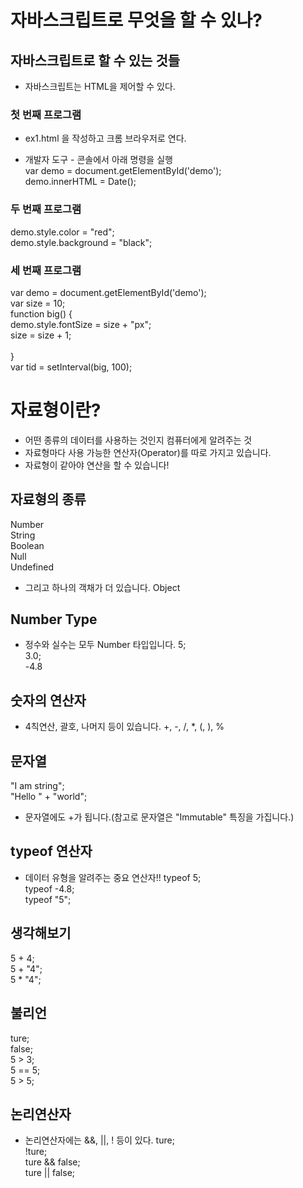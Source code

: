 # 자바스크립트로 무엇을 할 수 있나?

## 자바스크립트로 할 수 있는 것들

- 자바스크립트는 HTML을 제어할 수 있다.


### 첫 번째 프로그램
- ex1.html 을 작성하고 크롬 브라우저로 연다.
<!--
<!DOCTYPE html>
<html>
<body>
<h2>자바스크립트 연습장</h2>
<p id="demo">지금은 몇시인가요?</p>
</body>
</html>
-->


- 개발자 도구 - 콘솔에서 아래 명령을 실행<br/>
var demo = document.getElementById('demo');<br/>
demo.innerHTML = Date();

### 두 번째 프로그램
demo.style.color = "red";<br/>
demo.style.background = "black";

### 세 번째 프로그램
var demo = document.getElementById('demo');<br/>
var size = 10;<br/>
function big() {<br/>
    demo.style.fontSize = size + "px";<br/>
    size = size + 1;    <br/>        
}<br/>
var tid = setInterval(big, 100);






# 자료형이란?

- 어떤 종류의 데이터를 사용하는 것인지 컴퓨터에게 알려주는 것
- 자료형마다 사용 가능한 연산자(Operator)를 따로 가지고 있습니다.
- 자료형이 같아야 연산을 할 수 있습니다!

## 자료형의 종류

Number<br/>
String<br/>
Boolean<br/>
Null<br/>
Undefined

- 그리고 하나의 객채가 더 있습니다.
Object<br/>

## Number Type

- 정수와 실수는 모두 Number 타입입니다.
5;<br/>
3.0;<br/>
-4.8

## 숫자의 연산자

- 4칙연산, 괄호, 나머지 등이 있습니다.
+, -, /, *, (, ), %

## 문자열

"I am string";<br/>
"Hello " + "world";<br/>

- 문자열에도 +가 됩니다.(참고로 문자열은 "Immutable" 특징을 가집니다.)

## typeof 연산자

- 데이터 유형을 알려주는 중요 연산자!!
typeof 5;<br/>
typeof -4.8;<br/>
typeof "5";

## 생각해보기

5 + 4;<br/>
5 + "4";<br/>
5 * "4";

## 불리언

ture;<br/>
false;<br/>
5 > 3;<br/>
5 == 5;<br/>
5 > 5;

## 논리연산자

- 논리연산자에는 &&, ||, ! 등이 있다.
ture;<br/>
!ture;<br/>
ture && false;<br/>
ture || false;
